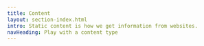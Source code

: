 ```yaml
---
title: Content
layout: section-index.html
intro: Static content is how we get information from websites.
navHeading: Play with a content type
---
```


